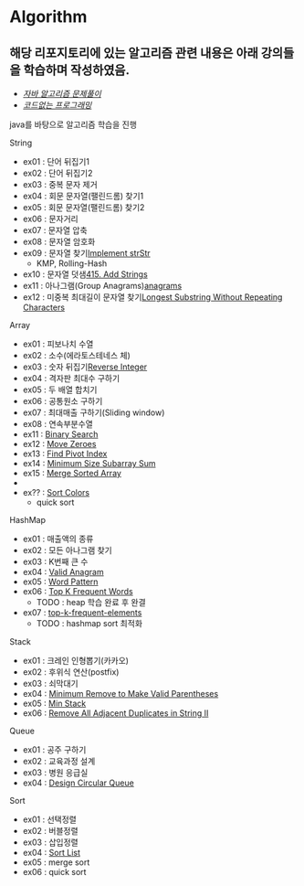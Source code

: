 Algorithm
=============
해당 리포지토리에 있는 알고리즘 관련 내용은 아래 강의들을 학습하며 작성하였음.
-------------
- _[자바 알고리즘 문제풀이](https://www.youtube.com/channel/UCHcG02L6TSS-StkSbqVy6Fg)_
- _[코드없는 프로그래밍](https://www.youtube.com/channel/UCHcG02L6TSS-StkSbqVy6Fg)_

java를 바탕으로 알고리즘 학습을 진행

String
- ex01 : 단어 뒤집기1
- ex02 : 단어 뒤집기2
- ex03 : 중복 문자 제거
- ex04 : 회문 문자열(팰린드롬) 찾기1
- ex05 : 회문 문자열(팰린드롬) 찾기2
- ex06 : 문자거리
- ex07 : 문자열 압축
- ex08 : 문자열 암호화
- ex09 : 문자열 찾기[Implement strStr](https://leetcode.com/problems/implement-strstr/)
  - KMP, Rolling-Hash
- ex10 : 문자열 덧샘[415. Add Strings](https://leetcode.com/problems/add-strings/)
- ex11 : 아나그램(Group Anagrams)[anagrams](https://leetcode.com/problems/group-anagrams/)
- ex12 : 미중복 최대길이 문자열 찾기[Longest Substring Without Repeating Characters](https://leetcode.com/problems/longest-substring-without-repeating-characters/)

Array
- ex01 : 피보나치 수열
- ex02 : 소수(에라토스테네스 체)
- ex03 : 숫자 뒤집기[Reverse Integer](https://leetcode.com/problems/reverse-integer/)
- ex04 : 격자판 최대수 구하기
- ex05 : 두 배열 합치기
- ex06 : 공통원소 구하기
- ex07 : 최대매출 구하기(Sliding window)
- ex08 : 연속부분수열
- ex11 : [Binary Search](https://leetcode.com/problems/binary-search/)
- ex12 : [Move Zeroes](https://leetcode.com/problems/move-zeroes/)
- ex13 : [Find Pivot Index](https://leetcode.com/problems/find-pivot-index/)
- ex14 : [Minimum Size Subarray Sum](https://leetcode.com/problems/minimum-size-subarray-sum/)
- ex15 : [Merge Sorted Array](https://leetcode.com/problems/merge-sorted-array/)
- 
- ex?? : [Sort Colors](https://leetcode.com/problems/sort-colors/)
  - quick sort

HashMap
- ex01 : 매출액의 종류
- ex02 : 모든 아나그램 찾기
- ex03 : K번째 큰 수
- ex04 : [Valid Anagram](https://leetcode.com/problems/valid-anagram/)
- ex05 : [Word Pattern](https://leetcode.com/problems/word-pattern/)
- ex06 : [Top K Frequent Words](https://leetcode.com/problems/top-k-frequent-words/)
  - TODO : heap 학습 완료 후 완결
- ex07 : [top-k-frequent-elements](https://leetcode.com/problems/top-k-frequent-elements/)
  - TODO : hashmap sort 최적화

Stack
- ex01 : 크레인 인형뽑기(카카오)
- ex02 : 후위식 연산(postfix)
- ex03 : 쇠막대기
- ex04 : [Minimum Remove to Make Valid Parentheses](https://leetcode.com/problems/minimum-remove-to-make-valid-parentheses/)
- ex05 : [Min Stack](https://leetcode.com/problems/min-stack/)
- ex06 : [Remove All Adjacent Duplicates in String II](https://leetcode.com/problems/remove-all-adjacent-duplicates-in-string-ii/)

Queue
- ex01 : 공주 구하기
- ex02 : 교육과정 설계
- ex03 : 병원 응급실
- ex04 : [Design Circular Queue](https://leetcode.com/problems/design-circular-queue/)

Sort
- ex01 : 선택정렬
- ex02 : 버블정렬
- ex03 : 삽입정렬
- ex04 : [Sort List](https://leetcode.com/problems/sort-list/)
- ex05 : merge sort
- ex06 : quick sort